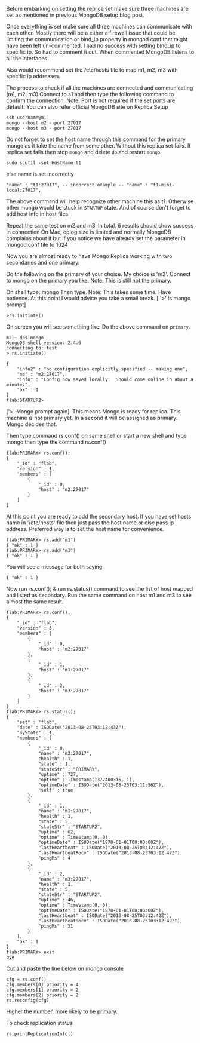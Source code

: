 Before embarking on setting the replica set make sure three machines are set as mentioned in previous MongoDB setup blog
post.

Once everything is set make sure all three machines can communicate with each other. Mostly there will be a either a
firewall issue that could be limiting the communication or bind_ip property in mongod.conf that might have been left
un-commented. I had no success with setting bind_ip to specific ip. So had to comment it out. When commented MongoDB
listens to all the interfaces.

Also would recommend set the /etc/hosts file to map m1, m2, m3 with specific ip addresses.

The process to check if all the machines are connected and communicating (m1, m2, m3)
Connect to s1 and then type the following command to confirm the connection.
Note: Port is not required if the set ports are default. You can also refer official MongoDB site on Replica Setup

    ssh username@m1
    mongo --host m2 --port 27017
    mongo --host m3 --port 27017
    
Do not forget to set the host name through this command for the primary mongo as it take the name from some other. 
Without this replica set fails. If replica set fails then stop `mongo` and delete `db` and restart `mongo` 
    
    sudo scutil -set HostName t1
    
else name is set incorrectly
 
    "name" : "t1:27017", -- incorrect example -- "name" : "t1-mini-local:27017",
       
The above command will help recognize other machine this as t1. Otherwise other mongo would be stuck in `STARTUP` state. 
And of course don't forget to add host info in host files.   

Repeat the same test on m2 and m3. In total, 6 results should show success in connection
On Mac, oplog size is limited and normally MongoDB complains about it but if you notice
we have already set the parameter in mongod.conf file to 1024

Now you are almost ready to have Mongo Replica working with two secondaries and one primary.

Do the following on the primary of your choice. My choice is 'm2'.
Connect to mongo on the primary you like. Note: This is still not the primary.

On shell type: mongo
Then type. Note: This takes some time. Have patience. At this point I would advice you
take a small break. [ '>' is mongo prompt]

	>rs.initiate()

On screen you will see something like. Do the above command on `primary`. 

	m2:~ db$ mongo
    MongoDB shell version: 2.4.6
    connecting to: test
    > rs.initiate()

    {
    	"info2" : "no configuration explicitly specified -- making one",
    	"me" : "m2:27017",
    	"info" : "Config now saved locally.  Should come online in about a minute.",
    	"ok" : 1
    }
    flab:STARTUP2>

['>' Mongo prompt again]. This means Mongo is ready for replica. This machine is not primary yet. In a second it will
be assigned as primary. Mongo decides that.

Then type command rs.conf() on same shell or start a new shell and type mongo then type the command rs.conf()

	flab:PRIMARY> rs.conf();
    {
    	"_id" : "flab",
    	"version" : 1,
    	"members" : [
    		{
    			"_id" : 0,
    			"host" : "m2:27017"
    		}
    	]
    }

At this point you are ready to add the secondary host. If you have set hosts name in '/etc/hosts' file then just pass
the host name or else pass ip address. Preferred way is to set the host name for convenience.

	flab:PRIMARY> rs.add("m1")
	{ "ok" : 1 }
	flab:PRIMARY> rs.add("m3")
	{ "ok" : 1 }

You will see a message for both saying

	{ "ok" : 1 }

Now run rs.conf(); & run rs.status() command to see the list of host mapped and listed as secondary. Run the same
command on host m1 and m3 to see almost the same result.

    flab:PRIMARY> rs.conf();
    {
        "_id" : "flab",
        "version" : 3,
        "members" : [
            {
                "_id" : 0,
                "host" : "m2:27017"
            },
            {
                "_id" : 1,
                "host" : "m1:27017"
            },
            {
                "_id" : 2,
                "host" : "m3:27017"
            }
        ]
    }
    flab:PRIMARY> rs.status();
    {
        "set" : "flab",
        "date" : ISODate("2013-08-25T03:12:43Z"),
        "myState" : 1,
        "members" : [
            {
                "_id" : 0,
                "name" : "m2:27017",
                "health" : 1,
                "state" : 1,
                "stateStr" : "PRIMARY",
                "uptime" : 727,
                "optime" : Timestamp(1377400316, 1),
                "optimeDate" : ISODate("2013-08-25T03:11:56Z"),
                "self" : true
            },
            {
                "_id" : 1,
                "name" : "m1:27017",
                "health" : 1,
                "state" : 5,
                "stateStr" : "STARTUP2",
                "uptime" : 62,
                "optime" : Timestamp(0, 0),
                "optimeDate" : ISODate("1970-01-01T00:00:00Z"),
                "lastHeartbeat" : ISODate("2013-08-25T03:12:42Z"),
                "lastHeartbeatRecv" : ISODate("2013-08-25T03:12:42Z"),
                "pingMs" : 4
            },
            {
                "_id" : 2,
                "name" : "m3:27017",
                "health" : 1,
                "state" : 5,
                "stateStr" : "STARTUP2",
                "uptime" : 46,
                "optime" : Timestamp(0, 0),
                "optimeDate" : ISODate("1970-01-01T00:00:00Z"),
                "lastHeartbeat" : ISODate("2013-08-25T03:12:42Z"),
                "lastHeartbeatRecv" : ISODate("2013-08-25T03:12:42Z"),
                "pingMs" : 31
            }
        ],
        "ok" : 1
    }
    flab:PRIMARY> exit
    bye

Cut and paste the line below on mongo console 

    cfg = rs.conf()
    cfg.members[0].priority = 4
    cfg.members[1].priority = 2
    cfg.members[2].priority = 2
    rs.reconfig(cfg)

Higher the number, more likely to be primary.

To check replication status 

    rs.printReplicationInfo()
